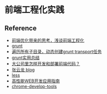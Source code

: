 前端工程化实践
==========

## Reference
* [前端优化带来的思考，浅谈前端工程化](http://www.cnblogs.com/yexiaochai/p/4901341.html)
* [grunt](http://www.gruntjs.net/)
* [遍历所有子目录，动态创建grunt transport任务](http://kyfxbl.iteye.com/blog/1971335)
* [grunt实用总结](http://www.cnblogs.com/chyingp/p/grunt-practical-summary.html)
* [大公司里怎样开发和部署前端代码？](https://www.zhihu.com/question/20790576)
* [张云龙 blog](https://github.com/fouber/blog)
* [less](http://123.56.156.13/api/lesscss/bootcss/www.bootcss.com/p/lesscss/index.htm)
* [高性能WEB开发应用指南](http://developer.51cto.com/art/201104/257581.htm)
* [chrome-develop-tools](http://www.cnblogs.com/constantince/p/4585983.html)